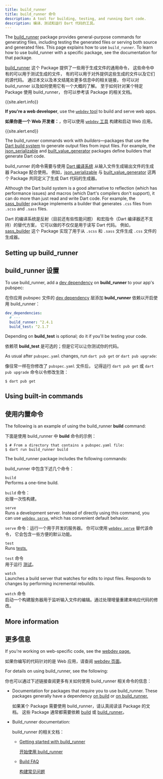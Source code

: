 ```yaml
---
title: build_runner
title: build_runner 命令
description: A tool for building, testing, and running Dart code.
description: 编译、测试和运行 Dart 代码的工具。
---
```


The [build_runner][] package provides general-purpose commands for
generating files, including testing the generated files
or serving both source and generated files.
This page explains how to use `build_runner`.
To learn how to use build_runner with a specific package,
see the documentation for that package.

[build_runner][] 这个 Package 提供了一些用于生成文件的通用命令，
这些命令中有的可以用于测试生成的文件，
有的可以用于对外提供这些生成的文件以及它们的源代码。
通过本文以及本文结尾处更多信息中的相关链接，
你可以对 build_runner 以及如何使用它有一个大概的了解。
至于如何针对某个特定 Package 使用 build_runner，
你可以参考该 Package 的相关文档。

{{site.alert.info}}

  **If you're a web developer**, use the [`webdev` tool][webdev] to
  build and serve web apps.

  **如果你是一个 Web 开发者：**，你可以使用 [`webdev` 工具][webdev] 构建和启动 Web 应用。

{{site.alert.end}}

The build_runner commands work with _builders_—packages
that use the [Dart build system][build]
to generate output files from input files.
For example, the [json_serializable][] and [built_value_generator][]
packages define builders that generate Dart code.

build_runner 的命令需要与使用 [Dart 编译系统][build] 
从输入文件生成输出文件的生成器 Package 配合使用。
例如，[json_serializable][] 与 [built_value_generator][] 
这两个 Package 共同定义了生成 Dart 代码的生成器。

Although the Dart build system is a good alternative to
reflection (which has performance issues) and
macros (which Dart's compilers don't support),
it can do more than just read and write Dart code.
For example, the [sass_builder][] package implements a builder that
generates `.css` files from `.scss` and `.sass` files.

Dart 的编译系统是反射（目前还有些性能问题）
和宏指令（Dart 编译器还不支持）的替代方案，
它可以做的不仅仅是用于读写 Dart 代码。
例如，[sass_builder][] 这个 Package
实现了用于从 `.scss` 和 `.sass` 文件生成
`.css` 文件的生成器。

## Setting up build_runner

## build_runner 设置

To use build_runner, add a [dev dependency][] on **build_runner**
to your app's pubspec:

在你应用 pubspec 文件的 [dev dependency][] 层添加
**build_runner** 依赖以开启使用 build_runner：

<?code-excerpt "build_runner_usage/pubspec.yaml" from="dev_dependencies" to="build_test" replace="/args.*/# ···/g"?>
```yaml
dev_dependencies:
  # ···
  build_runner: ^2.4.1
  build_test: ^2.1.7
```

Depending on **build_test** is optional; do it if you'll be testing your code.

依赖项 **build_test** 是可选的；但是它可以让你测试你的代码。

As usual after `pubspec.yaml` changes, run `dart pub get` or `dart pub upgrade`:

像往常一样在你修改了 `pubspec.yaml` 文件后，
记得运行 `dart pub get` 或 `dart pub upgrade` 命令以令修改生效：

```terminal
$ dart pub get
```

## Using built-in commands

## 使用内置命令

The following is an example of using the build_runner **build** command:

下面是使用 build_runner 中 **build** 命令的示例：

```terminal
$ # From a directory that contains a pubspec.yaml file:
$ dart run build_runner build
```

The build_runner package includes the following commands:

build_runner 中包含下述几个命令：

`build`
<br> Performs a one-time build.

`build` 命令：
<br> 处理一次性构建。

`serve`
<br> Runs a development server.
  Instead of directly using this command,
  you can use [`webdev serve`,][webdev serve]
  which has convenient default behavior.

`serve` 命令：运行一个用于开发的服务器。
你可以使用 [`webdev serve`][webdev serve] 替代该命令，
它会包含一些方便的默认功能。

`test`
<br> Runs [tests.][tests]

`test` 命令
<br>用于运行 [测试][tests]。

`watch`
<br> Launches a build server that watches for edits to input files.
  Responds to changes by performing incremental rebuilds.

`watch` 命令
<br> 启动一个构建服务器用于监听输入文件的编辑。通过处理增量重建来响应代码的修改。

## More information

## 更多信息

If you're working on web-specific code,
see the [webdev page.][webdev]

如果你编写的代码针对的是 Web 应用，请查阅 [webdev 页面][webdev]。

For details on using build_runner, see the following:

你也可以通过下述链接查阅更多有关如何使用 build_runner 相关命令的信息：

- Documentation for packages that require you to use build_runner.
  These packages generally have a dependency
  [on build][] or [on build_runner.][]

  如果某个 Package 需要使用 build_runner，请认真阅读该 Package 的文档。
  这些 Package 通常都需要依赖
  [build][on build] 或 [build_runner][on build_runner.]。

- Build_runner documentation:

  build_runner 的相关文档：

  - [Getting started with build_runner][]

    [开始使用 build_runner][Getting started with build_runner]

  - [Build FAQ][]

    [构建常见问题][Build FAQ]

[build]: https://github.com/dart-lang/build
[Build FAQ]: https://github.com/dart-lang/build/blob/master/docs/faq.md
[build_runner]: {{site.pub-pkg}}/build_runner
[built_value_generator]: {{site.pub-pkg}}/built_value_generator
[dev dependency]: /tools/pub/dependencies#dev-dependencies
[Getting started with build_runner]: https://github.com/dart-lang/build/blob/master/docs/getting_started.md
[json_serializable]: {{site.pub-pkg}}/json_serializable
[on build]: {{site.pub-pkg}}?q=dependency%3Abuild
[on build_runner.]: {{site.pub-pkg}}?q=dependency%3Abuild_runner
[sass_builder]: {{site.pub-pkg}}/sass_builder
[tests]: /guides/testing
[webdev]: /tools/webdev
[webdev serve]: /tools/webdev#serve
